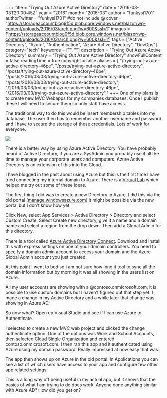 +++
title = "Trying Out Azure Active Directory"
date = "2016-03-03T20:00:45Z"
year = "2016"
month= "2016-03"
author = "funkysi1701"
authorTwitter = "funkysi1701" #do not include @
cover = "https://storageaccountblog9f5d.blob.core.windows.net/blazor/wp-content/uploads/2016/03/arch.png?w=600&ssl=1"
images = ['https://storageaccountblog9f5d.blob.core.windows.net/blazor/wp-content/uploads/2016/03/arch.png?w=600&ssl=1']
tags = ["Active Directory", "Azure", "Authentication", "Azure Active Directory", "DevOps"]
category="tech"
keywords = ["", ""]
description =  "Trying Out Azure Active Directory"
summary = "Trying Out Azure Active Directory"
showFullContent = false
readingTime = true
copyright = false
aliases = [
    "/trying-out-azure-active-directory-46pe",
    "/posts/trying-out-azure-active-directory",
    "/posts/trying-out-azure-active-directory-46pe",
    "/posts/2016/03/03/trying-out-azure-active-directory-46pe",
    "/posts/2016/03/03/trying-out-azure-active-directory",
    "/2016/03/03/trying-out-azure-active-directory-46pe",
    "/2016/03/03/trying-out-azure-active-directory"
]
+++
One of my plans is to create new MVC Webapps for my companies databases. Once I publish these I will need to secure them so only staff have access.

The traditional way to do this would be insert membership tables into my database. The user then has to remember another username and password and I have to secure the storage of these credentials. Lots of work for everyone.

![](https://storageaccountblog9f5d.blob.core.windows.net/blazor/wp-content/uploads/2016/03/arch.png?w=600&ssl=1)

There is a better way by using Azure Active Directory. You have probably heard of Active Directory, if you are a SysAdmin you probably use it all the time to manage your corporate users and computers. Azure Active Directory is an extension of this into the Cloud.

I have blogged in the past about using Azure but this is the first time I have tried connecting my internal domain to Azure. There is a [Virtual Lab](https://vlabs.holsystems.com/vlabs/technet?eng=VLabs&auth=external&src=vlabs&altadd=true&labid=13535) which helped me try out some of these ideas.

The first thing I did was to create a new Directory in Azure. I did this via the old portal ([manage.windowsazure.com](https://manage.windowsazure.com/)) it might be possible via the new portal but I don’t know how yet.

Click New, select App Services > Active Directory > Directory and select Custom Create. Select Create new directory, give it a name and a domain name and select a region from the drop down. Then add a Global Admin for this directory.

There is a tool called [Azure Active Directory Connect](https://www.microsoft.com/en-us/download/details.aspx?id=47594). Download and Install this with express settings on one of your domain controllers. You need to specify a domain admin account to access your domain and the Azure Global Admin account you just created.

At this point I went to bed so I am not sure how long it tool to sync all the domain information but by morning it was all showing in the users list on Azure.

All my user accounts are showing with a @contoso.onmicrosoft.com, it is possible to use custom domains but I haven’t figured out that step yet. I made a change in my Active Directory and a while later that change was showing in Azure AD.

So now what? Open up Visual Studio and see if I can use Azure to Authenticate.

I selected to create a new MVC web project and clicked the change authenticate option. One of the options was Work and School Accounts, I then selected Cloud Single Organization and entered contoso.onmicrosoft.com. I then ran this app and it authenticated using Azure using my domain password. Really impressed at how easy that was.

The app then shows up on Azure in the old portal. In Applications you can see a list of which users have access to your app and configure few other app related settings.

This is a long way off being useful in my actual app, but it shows that the basics of what I am trying to do does work. Anyone done anything similar with Azure AD? How did you get on?